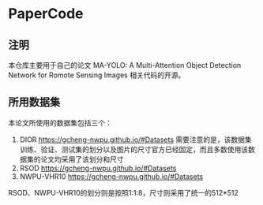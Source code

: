 # PaperCode
## 注明
本仓库主要用于自己的论文 MA-YOLO: A Multi-Attention Object Detection Network for Romote Sensing Images 相关代码的开源。

## 所用数据集
本论文所使用的数据集包括三个：
1. DIOR  https://gcheng-nwpu.github.io/#Datasets 需要注意的是，该数据集训练、验证、测试集的划分以及图片的尺寸官方已经固定，而且多数使用该数据集的论文均采用了该划分和尺寸
2. RSOD  https://gcheng-nwpu.github.io/#Datasets 
3. NWPU-VHR10 https://gcheng-nwpu.github.io/#Datasets

RSOD、NWPU-VHR10的划分则是按照1\:1\:8，尺寸则采用了统一的512*512
##

   

